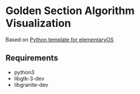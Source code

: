 # Golden Section Algorithm Visualization

Based on [Python template for elementaryOS](https://gitlab.com/brombinmirko/ElementaryPython)

## Requirements
- python3
- libgtk-3-dev
- libgranite-dev 
